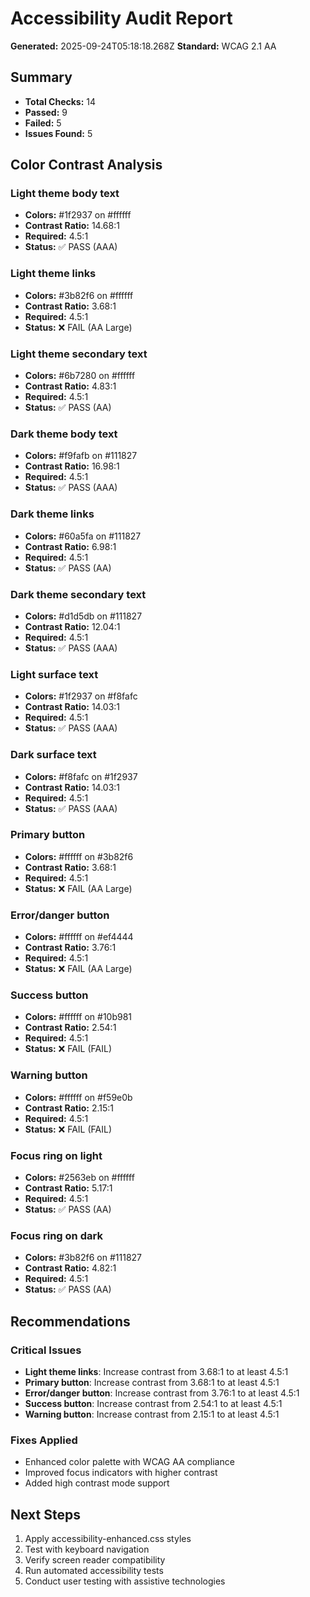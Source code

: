 # Accessibility Audit Report

**Generated:** 2025-09-24T05:18:18.268Z
**Standard:** WCAG 2.1 AA

## Summary
- **Total Checks:** 14
- **Passed:** 9
- **Failed:** 5
- **Issues Found:** 5

## Color Contrast Analysis


### Light theme body text
- **Colors:** #1f2937 on #ffffff
- **Contrast Ratio:** 14.68:1
- **Required:** 4.5:1
- **Status:** ✅ PASS (AAA)

### Light theme links
- **Colors:** #3b82f6 on #ffffff
- **Contrast Ratio:** 3.68:1
- **Required:** 4.5:1
- **Status:** ❌ FAIL (AA Large)

### Light theme secondary text
- **Colors:** #6b7280 on #ffffff
- **Contrast Ratio:** 4.83:1
- **Required:** 4.5:1
- **Status:** ✅ PASS (AA)

### Dark theme body text
- **Colors:** #f9fafb on #111827
- **Contrast Ratio:** 16.98:1
- **Required:** 4.5:1
- **Status:** ✅ PASS (AAA)

### Dark theme links
- **Colors:** #60a5fa on #111827
- **Contrast Ratio:** 6.98:1
- **Required:** 4.5:1
- **Status:** ✅ PASS (AA)

### Dark theme secondary text
- **Colors:** #d1d5db on #111827
- **Contrast Ratio:** 12.04:1
- **Required:** 4.5:1
- **Status:** ✅ PASS (AAA)

### Light surface text
- **Colors:** #1f2937 on #f8fafc
- **Contrast Ratio:** 14.03:1
- **Required:** 4.5:1
- **Status:** ✅ PASS (AAA)

### Dark surface text
- **Colors:** #f8fafc on #1f2937
- **Contrast Ratio:** 14.03:1
- **Required:** 4.5:1
- **Status:** ✅ PASS (AAA)

### Primary button
- **Colors:** #ffffff on #3b82f6
- **Contrast Ratio:** 3.68:1
- **Required:** 4.5:1
- **Status:** ❌ FAIL (AA Large)

### Error/danger button
- **Colors:** #ffffff on #ef4444
- **Contrast Ratio:** 3.76:1
- **Required:** 4.5:1
- **Status:** ❌ FAIL (AA Large)

### Success button
- **Colors:** #ffffff on #10b981
- **Contrast Ratio:** 2.54:1
- **Required:** 4.5:1
- **Status:** ❌ FAIL (FAIL)

### Warning button
- **Colors:** #ffffff on #f59e0b
- **Contrast Ratio:** 2.15:1
- **Required:** 4.5:1
- **Status:** ❌ FAIL (FAIL)

### Focus ring on light
- **Colors:** #2563eb on #ffffff
- **Contrast Ratio:** 5.17:1
- **Required:** 4.5:1
- **Status:** ✅ PASS (AA)

### Focus ring on dark
- **Colors:** #3b82f6 on #111827
- **Contrast Ratio:** 4.82:1
- **Required:** 4.5:1
- **Status:** ✅ PASS (AA)


## Recommendations


### Critical Issues
- **Light theme links**: Increase contrast from 3.68:1 to at least 4.5:1
- **Primary button**: Increase contrast from 3.68:1 to at least 4.5:1
- **Error/danger button**: Increase contrast from 3.76:1 to at least 4.5:1
- **Success button**: Increase contrast from 2.54:1 to at least 4.5:1
- **Warning button**: Increase contrast from 2.15:1 to at least 4.5:1

### Fixes Applied
- Enhanced color palette with WCAG AA compliance
- Improved focus indicators with higher contrast
- Added high contrast mode support


## Next Steps
1. Apply accessibility-enhanced.css styles
2. Test with keyboard navigation
3. Verify screen reader compatibility
4. Run automated accessibility tests
5. Conduct user testing with assistive technologies
